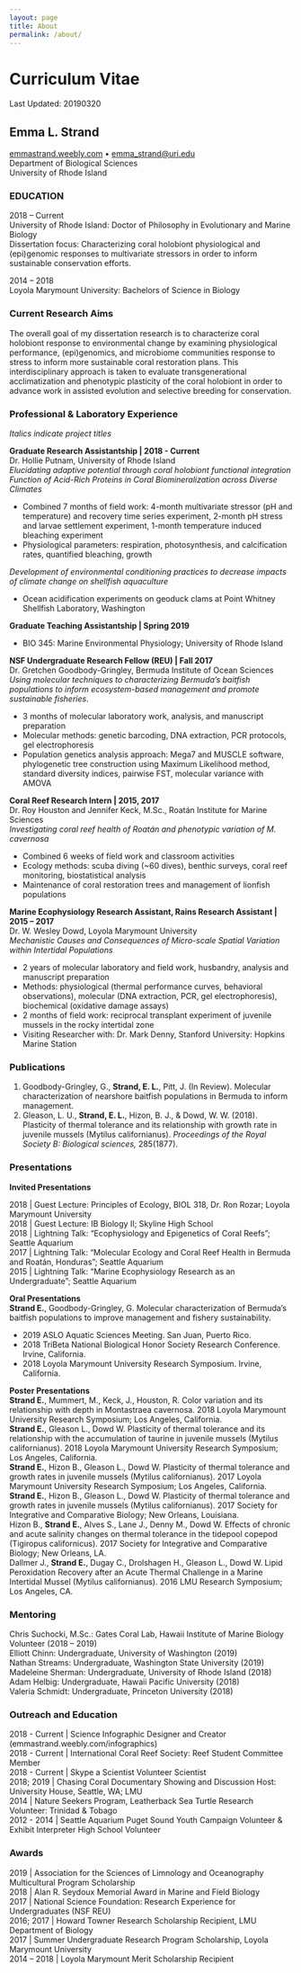 ```yaml
---
layout: page
title: About
permalink: /about/
---
```


# Curriculum Vitae
Last Updated: 20190320

## Emma L. Strand
[emmastrand.weebly.com](emmastrand.weebly.com) • emma_strand@uri.edu  
Department of Biological Sciences  
University of Rhode Island

### EDUCATION 
2018 – Current  
University of Rhode Island: Doctor of Philosophy in Evolutionary and Marine Biology  
Dissertation focus: Characterizing coral holobiont physiological and (epi)genomic responses to multivariate stressors 
in order to inform sustainable conservation efforts. 

2014 – 2018  
Loyola Marymount University: Bachelors of Science in Biology

### Current Research Aims

The overall goal of my dissertation research is to characterize coral holobiont response to environmental change by examining physiological performance, (epi)genomics, and microbiome communities response to stress to inform more sustainable coral restoration plans. This interdisciplinary approach is taken to evaluate transgenerational acclimatization and phenotypic plasticity of the coral holobiont in order to advance work in assisted evolution and selective breeding for conservation.

### Professional & Laboratory Experience
*Italics indicate project titles*

**Graduate Research Assistantship | 2018 - Current**  
Dr. Hollie Putnam, University of Rhode Island  
*Elucidating adaptive potential through coral holobiont functional integration*  
*Function of Acid-Rich Proteins in Coral Biomineralization across Diverse Climates*  
- Combined 7 months of field work: 4-month multivariate stressor (pH and temperature) and recovery time series experiment, 2-month pH stress and larvae settlement experiment, 1-month temperature induced bleaching experiment  
- Physiological parameters: respiration, photosynthesis, and calcification rates, quantified bleaching, growth  

*Development of environmental conditioning practices to decrease impacts of climate change on shellfish aquaculture*  
- Ocean acidification experiments on geoduck clams at Point Whitney Shellfish Laboratory, Washington

**Graduate Teaching Assistantship | Spring 2019**  
- BIO 345: Marine Environmental Physiology; University of Rhode Island

**NSF Undergraduate Research Fellow (REU) | Fall 2017**  
Dr. Gretchen Goodbody-Gringley, Bermuda Institute of Ocean Sciences  
*Using molecular techniques to characterizing Bermuda’s baitfish populations to inform ecosystem-based management and promote sustainable fisheries*.  
- 3 months of molecular laboratory work, analysis, and manuscript preparation  
- Molecular methods: genetic barcoding, DNA extraction, PCR protocols, gel electrophoresis  
- Population genetics analysis approach: Mega7 and MUSCLE software, phylogenetic tree construction using Maximum Likelihood method, standard diversity indices, pairwise FST, molecular variance with AMOVA

**Coral Reef Research Intern | 2015, 2017**  
Dr. Roy Houston and Jennifer Keck, M.Sc., Roatán Institute for Marine Sciences  
*Investigating coral reef health of Roatán and phenotypic variation of M. cavernosa*  
- Combined 6 weeks of field work and classroom activities  
- Ecology methods: scuba diving (~60 dives), benthic surveys, coral reef monitoring, biostatistical analysis  
- Maintenance of coral restoration trees and management of lionfish populations

**Marine Ecophysiology Research Assistant, Rains Research Assistant | 2015 – 2017**  
Dr. W. Wesley Dowd, Loyola Marymount University  
*Mechanistic Causes and Consequences of Micro-scale Spatial Variation within Intertidal Populations*  
- 2 years of molecular laboratory and field work, husbandry, analysis and manuscript preparation  
- Methods: physiological (thermal performance curves, behavioral observations), molecular (DNA extraction, PCR, gel electrophoresis), biochemical (oxidative damage assays)  
- 2 months of field work: reciprocal transplant experiment of juvenile mussels in the rocky intertidal zone  
- Visiting Researcher with: Dr. Mark Denny, Stanford University: Hopkins Marine Station

### Publications

1. Goodbody-Gringley, G., **Strand, E. L.**, Pitt, J. (In Review). Molecular characterization of nearshore baitfish populations in Bermuda to inform management. 
2. Gleason, L. U., **Strand, E. L.**, Hizon, B. J., & Dowd, W. W. (2018). Plasticity of thermal tolerance and its relationship with growth rate in juvenile mussels (Mytilus californianus). *Proceedings of the Royal Society B: Biological sciences,* 285(1877). 

### Presentations 
 
**Invited Presentations**

2018 | Guest Lecture: Principles of Ecology, BIOL 318, Dr. Ron Rozar; Loyola Marymount University  
2018 | Guest Lecture: IB Biology II; Skyline High School  
2018 | Lightning Talk: “Ecophysiology and Epigenetics of Coral Reefs”; Seattle Aquarium  
2017 | Lightning Talk: “Molecular Ecology and Coral Reef Health in Bermuda and Roatán, Honduras”; Seattle Aquarium  
2015 | Lightning Talk: “Marine Ecophysiology Research as an Undergraduate”; Seattle Aquarium

**Oral Presentations**  
**Strand E.**, Goodbody-Gringley, G. Molecular characterization of Bermuda’s baitfish populations to improve management and fishery sustainability.  
- 2019 ASLO Aquatic Sciences Meeting. San Juan, Puerto Rico.  
- 2018 TriBeta National Biological Honor Society Research Conference. Irvine, California.  
- 2018 Loyola Marymount University Research Symposium. Irvine, California.

**Poster Presentations**  
**Strand E.**, Mummert, M., Keck, J., Houston, R. Color variation and its relationship with depth in Montastraea cavernosa. 2018 Loyola Marymount University Research Symposium; Los Angeles, California.  
**Strand E.**, Gleason L., Dowd W. Plasticity of thermal tolerance and its relationship with the accumulation of taurine in juvenile mussels (Mytilus californianus). 2018 Loyola Marymount University Research Symposium; Los Angeles, California.  
**Strand E.**, Hizon B., Gleason L., Dowd W. Plasticity of thermal tolerance and growth rates in juvenile mussels (Mytilus californianus). 2017 Loyola Marymount University Research Symposium; Los Angeles, California.  
**Strand E.**, Hizon B., Gleason L., Dowd W. Plasticity of thermal tolerance and growth rates in juvenile mussels (Mytilus californianus). 2017 Society for Integrative and Comparative Biology; New Orleans, Louisiana.  
Hizon B., **Strand E.**, Alves S., Lane J., Denny M., Dowd W. Effects of chronic and acute salinity changes on thermal tolerance in the tidepool copepod (Tigiropus californicus). 2017 Society for Integrative and Comparative Biology; New Orleans, LA.  
Dallmer J., **Strand E.**, Dugay C., Drolshagen H., Gleason L., Dowd W. Lipid Peroxidation Recovery after an Acute Thermal Challenge in a Marine Intertidal Mussel (Mytilus californianus). 2016 LMU Research Symposium; Los Angeles, CA.

### Mentoring 
Chris Suchocki, M.Sc.: Gates Coral Lab, Hawaii Institute of Marine Biology Volunteer (2018 – 2019)  
Elliott Chinn: Undergraduate, University of Washington (2019)  
Nathan Streams: Undergraduate, Washington State University (2019)  
Madeleine Sherman: Undergraduate, University of Rhode Island (2018)  
Adam Helbig: Undergraduate, Hawaii Pacific University (2018)  
Valeria Schmidt: Undergraduate, Princeton University (2018)

### Outreach and Education
2018 - Current | Science Infographic Designer and Creator (emmastrand.weebly.com/infographics)  
2018 - Current | International Coral Reef Society: Reef Student Committee Member  
2018 - Current | Skype a Scientist Volunteer Scientist   
2018; 2019 | Chasing Coral Documentary Showing and Discussion Host: University House, Seattle, WA; LMU  
2014 | Nature Seekers Program, Leatherback Sea Turtle Research Volunteer: Trinidad & Tobago  
2012 - 2014 | Seattle Aquarium Puget Sound Youth Campaign Volunteer & Exhibit Interpreter High School Volunteer

### Awards 
2019 | Association for the Sciences of Limnology and Oceanography Multicultural Program Scholarship           
2018 | Alan R. Seydoux Memorial Award in Marine and Field Biology  
2017 | National Science Foundation: Research Experience for Undergraduates (NSF REU)  
2016; 2017 | Howard Towner Research Scholarship Recipient, LMU Department of Biology  
2017 | Summer Undergraduate Research Program Scholarship, Loyola Marymount University  
2014 – 2018 | Loyola Marymount Merit Scholarship Recipient 	